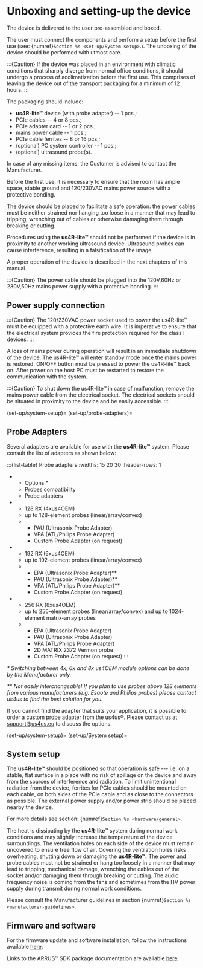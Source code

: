 # Unboxing and setting-up the device

The device is delivered to the user pre-assembled and boxed.

The user must connect the components and perform a setup before the
first use (see: {numref}`Section %s <set-up/System setup>`.). The unboxing of the device should
be performed with utmost care.


:::{Caution}
If the device was placed in an environment with climatic conditions that sharply diverge from normal office conditions, it should undergo a process of acclimatization before the first use. This comprises of leaving the device out of the transport packaging for a minimum of 12 hours.
:::

The packaging should include:

-   **us4R-lite™** device (with probe adapter) -- 1 pcs.;
-   PCIe cables -- 4 or 8 pcs.;
-   PCIe adapter card -- 1 or 2 pcs.;
-   mains power cable -- 1 pcs.;
-   PCIe cable ferrites -- 8 or 16 pcs.;
-   (optional) PC system controller -- 1 pcs.;
-   (optional) ultrasound probe(s).

In case of any missing items, the Customer is advised to contact the
Manufacturer.

Before the first use, it is necessary to ensure that the room has ample
space, stable ground and 120/230VAC mains power source with a protective
bonding.

The device should be placed to facilitate a safe operation: the power
cables must be neither strained nor hanging too loose in a manner that
may lead to tripping, wrenching out of cables or otherwise damaging them
through breaking or cutting.

Procedures using the **us4R-lite™** should not be performed if the device is
in proximity to another working ultrasound device. Ultrasound probes can
cause interference, resulting in a falsification of the image.

A proper operation of the device is described in the next chapters of
this manual.

:::{Caution}
The power cable should be plugged into the 120V,60Hz or 230V,50Hz mains power supply with a protective bonding.
:::
## Power supply connection

:::{Caution}
The 120/230VAC power socket used to power the us4R-lite™ must be equipped with a protective earth wire. It is imperative to ensure that the electrical system provides the fire protection required for the class I devices.
:::

A loss of mains power during operation will result in an immediate shutdown of the device. The us4R-lite™ will enter standby mode
once the mains power is restored. ON/OFF button must be pressed to power the us4R-lite™ back on. After power on the host PC must 
be restarted to restore the communication with the system.

:::{Caution}
To shut down the us4R-lite™ in case of malfunction, remove the mains power cable from the electrical socket. The electrical sockets should be situated in proximity to the device and be easily accessible.
:::

(set-up/system-setup)=
(set-up/probe-adapters)=
## Probe Adapters

Several adapters are available for use with the **us4R-lite™** system. Please
consult the list of adapters as shown below:

:::{list-table} Probe adapters 
:widths: 15 20 30
:header-rows: 1

*   - Options \*
    - Probes compatibility
    - Probe adapters
*   - 128 RX (4xus4OEM) 
    - up to 128-element probes (linear/array/convex) 
    - 
        - PAU (Ultrasonix Probe Adapter)
        - VPA (ATL/Philips Probe Adapter)
        - Custom Probe Adapter (on request)
*   - 192 RX (6xus4OEM) 
    - up to 192-element probes (linear/array/convex) 
    - 
        - EPA (Ultrasonix Probe Adapter)\**
        - PAU (Ultrasonix Probe Adapter)\**
        - VPA (ATL/Philips Probe Adapter)\**
        - Custom Probe Adapter (on request)
*   - 256 RX (8xus4OEM) 
    - up to 256-element probes (linear/array/convex) and up to 1024-element matrix-array probes
    - 
        - EPA (Ultrasonix Probe Adapter)
        - PAU (Ultrasonix Probe Adapter)
        - VPA (ATL/Philips Probe Adapter)
        - 2D MATRIX 2372 Vermon probe
        - Custom Probe Adapter (on request)
:::


*\* Switching between 4x, 6x and 8x us4OEM module options can be done by
the Manufacturer only.*

*\*\* Not easily interchangeable! If you plan to use probes above 128
elements from various manufacturers (e.g. Esaote and Philips probes) please contact us4us to find the best
solution for you.*

If you cannot find the adapter that suits your application, it is
possible to order a custom probe adapter from the us4us®. Please contact
us at <support@us4us.eu> to discuss the options.

(set-up/system-setup)=
(set-up/System setup)=
## System setup

The **us4R-lite™** should be positioned so that operation is safe --- i.e. on
a stable, flat surface in a place with no risk of spillage on the device
and away from the sources of interference and radiation. To limit unintentional radiation from the device, ferrites for PCIe cables should be mounted on each cable, on both sides of the PCIe cable and as close to the connectors as possible. The external
power supply and/or power strip should be placed nearby the device. 

For more details
see section: {numref}`Section %s <hardware/general>`.

The heat is dissipating by the **us4R-lite™**  system during normal work
conditions and may slightly increase the temperature of the device
surroundings. The ventilation holes on each side of the device must
remain uncovered to ensure free flow of air. Covering the ventilation
holes risks overheating, shutting down or damaging the **us4R-lite™.** The
power and probe cables must not be strained or hang too loosely in a
manner that may lead to tripping, mechanical damage, wrenching the
cables out of the socket and/or damaging them through breaking or
cutting. The audio frequency noise is coming from the fans and sometimes
from the HV power supply during transmit during normal work conditions.

Please consult the Manufacturer guidelines in section {numref}`Section %s <manufacturer-guidelines>`.

## Firmware and software

For the firmware update and software installation, follow the instructions available
[here](https://us4useu.github.io/arrus-toolkit/content/installation/index.html).

Links to the ARRUS™ SDK package documentation are available
[here](https://github.com/us4useu/arrus).



